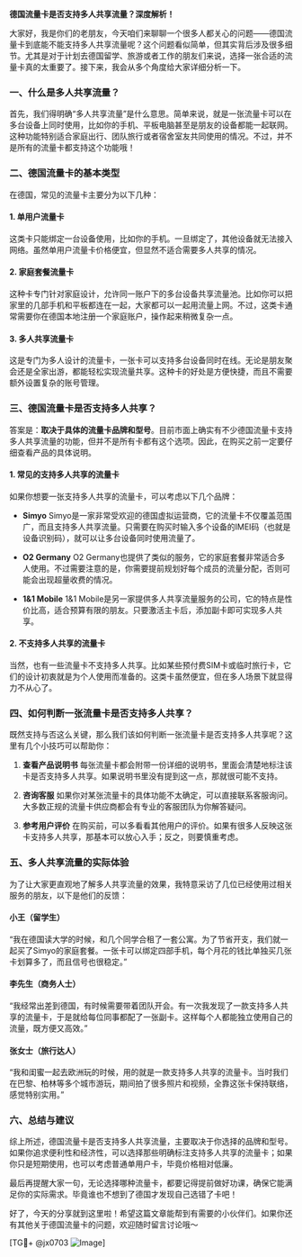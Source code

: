 **德国流量卡是否支持多人共享流量？深度解析！**

大家好，我是你们的老朋友，今天咱们来聊聊一个很多人都关心的问题——德国流量卡到底能不能支持多人共享流量呢？这个问题看似简单，但其实背后涉及很多细节。尤其是对于计划去德国留学、旅游或者工作的朋友们来说，选择一张合适的流量卡真的太重要了。接下来，我会从多个角度给大家详细分析一下。

### 一、什么是多人共享流量？

首先，我们得明确“多人共享流量”是什么意思。简单来说，就是一张流量卡可以在多台设备上同时使用，比如你的手机、平板电脑甚至是朋友的设备都能一起联网。这种功能特别适合家庭出行、团队旅行或者宿舍室友共同使用的情况。不过，并不是所有的流量卡都支持这个功能哦！

### 二、德国流量卡的基本类型

在德国，常见的流量卡主要分为以下几种：

#### 1. 单用户流量卡
这类卡只能绑定一台设备使用，比如你的手机。一旦绑定了，其他设备就无法接入网络。虽然单用户流量卡价格便宜，但显然不适合需要多人共享的情况。

#### 2. 家庭套餐流量卡
这种卡专门针对家庭设计，允许同一账户下的多台设备共享流量池。比如你可以把家里的几部手机和平板都连在一起，大家都可以一起用流量上网。不过，这类卡通常需要你在德国本地注册一个家庭账户，操作起来稍微复杂一点。

#### 3. 多人共享流量卡
这是专门为多人设计的流量卡，一张卡可以支持多台设备同时在线。无论是朋友聚会还是全家出游，都能轻松实现流量共享。这种卡的好处是方便快捷，而且不需要额外设置复杂的账号管理。

### 三、德国流量卡是否支持多人共享？

答案是：**取决于具体的流量卡品牌和型号**。目前市面上确实有不少德国流量卡支持多人共享流量的功能，但并不是所有卡都有这个选项。因此，在购买之前一定要仔细查看产品的具体说明。

#### 1. 常见的支持多人共享的流量卡
如果你想要一张支持多人共享的流量卡，可以考虑以下几个品牌：
- **Simyo**
  Simyo是一家非常受欢迎的德国虚拟运营商，它的流量卡不仅覆盖范围广，而且支持多人共享流量。只需要在购买时输入多个设备的IMEI码（也就是设备识别码），就可以让多台设备同时使用流量了。
  
- **O2 Germany**
  O2 Germany也提供了类似的服务，它的家庭套餐非常适合多人使用。不过需要注意的是，你需要提前规划好每个成员的流量分配，否则可能会出现超量收费的情况。

- **1&1 Mobile**
  1&1 Mobile是另一家提供多人共享流量服务的公司，它的特点是性价比高，适合预算有限的朋友。只要激活主卡后，添加副卡即可实现多人共享。

#### 2. 不支持多人共享的流量卡
当然，也有一些流量卡不支持多人共享。比如某些预付费SIM卡或临时旅行卡，它们的设计初衷就是为个人使用而准备的。这类卡虽然便宜，但在多人场景下就显得力不从心了。

### 四、如何判断一张流量卡是否支持多人共享？

既然支持与否这么关键，那么我们该如何判断一张流量卡是否支持多人共享呢？这里有几个小技巧可以帮助你：

1. **查看产品说明书**
   每张流量卡都会附带一份详细的说明书，里面会清楚地标注该卡是否支持多人共享。如果说明书里没有提到这一点，那就很可能不支持。

2. **咨询客服**
   如果你对某张流量卡的具体功能不太确定，可以直接联系客服询问。大多数正规的流量卡供应商都会有专业的客服团队为你解答疑问。

3. **参考用户评价**
   在购买前，可以多看看其他用户的评价。如果有很多人反映这张卡支持多人共享，那基本可以放心入手；反之，则要慎重考虑。

### 五、多人共享流量的实际体验

为了让大家更直观地了解多人共享流量的效果，我特意采访了几位已经使用过相关服务的朋友，以下是他们的反馈：

#### 小王（留学生）
“我在德国读大学的时候，和几个同学合租了一套公寓。为了节省开支，我们就一起买了Simyo的家庭套餐。一张卡可以绑定四部手机，每个月花的钱比单独买几张卡划算多了，而且信号也很稳定。”

#### 李先生（商务人士）
“我经常出差到德国，有时候需要带着团队开会。有一次我发现了一款支持多人共享的流量卡，于是就给每位同事都配了一张副卡。这样每个人都能独立使用自己的流量，既方便又高效。”

#### 张女士（旅行达人）
“我和闺蜜一起去欧洲玩的时候，用的就是一款支持多人共享的流量卡。当时我们在巴黎、柏林等多个城市游玩，期间拍了很多照片和视频，全靠这张卡保持联络，感觉特别实用。”

### 六、总结与建议

综上所述，德国流量卡是否支持多人共享流量，主要取决于你选择的品牌和型号。如果你追求便利性和经济性，可以选择那些明确标注支持多人共享的流量卡；如果你只是短期使用，也可以考虑普通单用户卡，毕竟价格相对低廉。

最后再提醒大家一句，无论选择哪种流量卡，都要记得提前做好功课，确保它能满足你的实际需求。毕竟谁也不想到了德国才发现自己选错了卡吧！

好了，今天的分享就到这里啦！希望这篇文章能帮到有需要的小伙伴们。如果你还有其他关于德国流量卡的问题，欢迎随时留言讨论哦～

[TG💪+ @jx0703 ![Image](https://github.com/user-attachments/assets/dbca1d08-cadb-493c-b0ec-ad6f7a83f270)]
